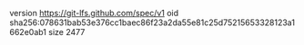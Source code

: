 version https://git-lfs.github.com/spec/v1
oid sha256:078631bab53e376cc1baec86f23a2da55e81c25d75215653328123a1662e0ab1
size 2477
